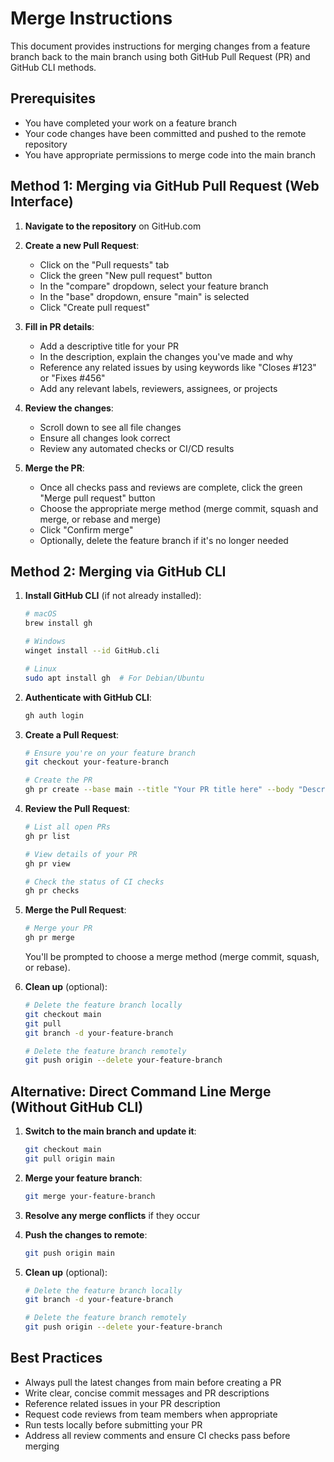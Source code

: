 # Merge Instructions

This document provides instructions for merging changes from a feature branch back to the main branch using both GitHub Pull Request (PR) and GitHub CLI methods.

## Prerequisites

- You have completed your work on a feature branch
- Your code changes have been committed and pushed to the remote repository
- You have appropriate permissions to merge code into the main branch

## Method 1: Merging via GitHub Pull Request (Web Interface)

1. **Navigate to the repository** on GitHub.com

2. **Create a new Pull Request**:
   - Click on the "Pull requests" tab
   - Click the green "New pull request" button
   - In the "compare" dropdown, select your feature branch
   - In the "base" dropdown, ensure "main" is selected
   - Click "Create pull request"

3. **Fill in PR details**:
   - Add a descriptive title for your PR
   - In the description, explain the changes you've made and why
   - Reference any related issues by using keywords like "Closes #123" or "Fixes #456"
   - Add any relevant labels, reviewers, assignees, or projects

4. **Review the changes**:
   - Scroll down to see all file changes
   - Ensure all changes look correct
   - Review any automated checks or CI/CD results

5. **Merge the PR**:
   - Once all checks pass and reviews are complete, click the green "Merge pull request" button
   - Choose the appropriate merge method (merge commit, squash and merge, or rebase and merge)
   - Click "Confirm merge"
   - Optionally, delete the feature branch if it's no longer needed

## Method 2: Merging via GitHub CLI

1. **Install GitHub CLI** (if not already installed):
   ```bash
   # macOS
   brew install gh
   
   # Windows
   winget install --id GitHub.cli
   
   # Linux
   sudo apt install gh  # For Debian/Ubuntu
   ```

2. **Authenticate with GitHub CLI**:
   ```bash
   gh auth login
   ```

3. **Create a Pull Request**:
   ```bash
   # Ensure you're on your feature branch
   git checkout your-feature-branch
   
   # Create the PR
   gh pr create --base main --title "Your PR title here" --body "Description of your changes"
   ```

4. **Review the Pull Request**:
   ```bash
   # List all open PRs
   gh pr list
   
   # View details of your PR
   gh pr view
   
   # Check the status of CI checks
   gh pr checks
   ```

5. **Merge the Pull Request**:
   ```bash
   # Merge your PR
   gh pr merge
   ```
   You'll be prompted to choose a merge method (merge commit, squash, or rebase).

6. **Clean up** (optional):
   ```bash
   # Delete the feature branch locally
   git checkout main
   git pull
   git branch -d your-feature-branch
   
   # Delete the feature branch remotely
   git push origin --delete your-feature-branch
   ```

## Alternative: Direct Command Line Merge (Without GitHub CLI)

1. **Switch to the main branch and update it**:
   ```bash
   git checkout main
   git pull origin main
   ```

2. **Merge your feature branch**:
   ```bash
   git merge your-feature-branch
   ```

3. **Resolve any merge conflicts** if they occur

4. **Push the changes to remote**:
   ```bash
   git push origin main
   ```

5. **Clean up** (optional):
   ```bash
   # Delete the feature branch locally
   git branch -d your-feature-branch
   
   # Delete the feature branch remotely
   git push origin --delete your-feature-branch
   ```

## Best Practices

- Always pull the latest changes from main before creating a PR
- Write clear, concise commit messages and PR descriptions
- Reference related issues in your PR description
- Request code reviews from team members when appropriate
- Run tests locally before submitting your PR
- Address all review comments and ensure CI checks pass before merging
